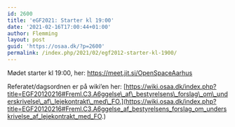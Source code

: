 ```yaml
---
id: 2600
title: 'eGF2021: Starter kl 19:00'
date: '2021-02-16T17:00:44+01:00'
author: Flemming
layout: post
guid: 'https://osaa.dk/?p=2600'
permalink: /index.php/2021/02/egf2012-starter-kl-1900/
---
```


Mødet starter kl 19:00, her: <https://meet.jit.si/OpenSpaceAarhus>

Referatet/dagsordnen er på wiki’en her: [https://wiki.osaa.dk/index.php?title=EGF20120216#Freml.C3.A6ggelse\_af\_bestyrelsens\_forslag\_om\_underskrivelse\_af\_lejekontrakt\_med\_FO.](https://wiki.osaa.dk/index.php?title=EGF20120216#Freml.C3.A6ggelse_af_bestyrelsens_forslag_om_underskrivelse_af_lejekontrakt_med_FO.)